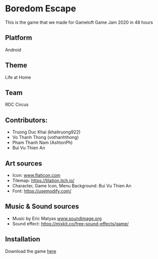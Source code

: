 # Boredom Escape

This is the game that we made for Gameloft Game Jam 2020 in 48 hours

## Platform

Android

## Theme

Life at Home

## Team

RDC Circus

## Contributors:

- Truong Duc Khai (khaitruong922)
- Vo Thanh Thong (vothanhthong)
- Pham Thanh Nam (AshtonPh)
- Bui Vu Thien An

## Art sources

- Icon: www.flaticon.com
- Tilemap: https://tilation.itch.io/
- Character, Game Icon, Menu Background: Bui Vu Thien An
- Font: https://usemodify.com/

## Music & Sound sources

- Music by Eric Matyas www.soundimage.org
- Sound effect: https://mixkit.co/free-sound-effects/game/

## Installation 
Download the game [here](https://drive.google.com/file/d/1yBEw86uf8S9Je43AO-d-YoEpKDoWCYLW/view?usp=sharing)

